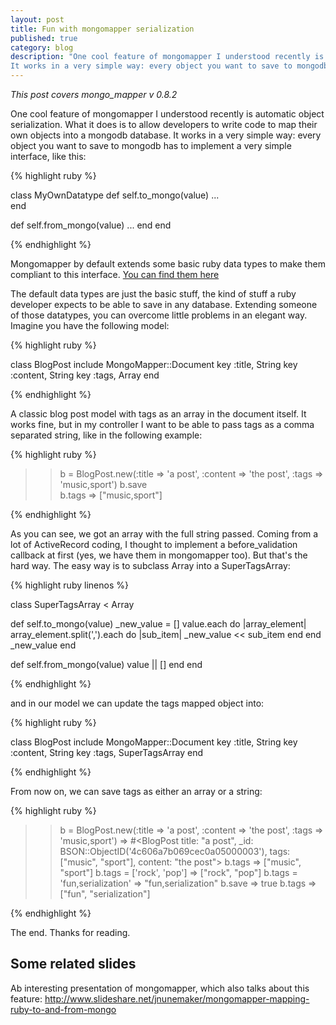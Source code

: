 ```yaml
---
layout: post
title: Fun with mongomapper serialization
published: true 
category: blog
description: "One cool feature of mongomapper I understood recently is automatic object serialization. What it does is to allow developers to write code to map their own objects into a mongodb database. 
It works in a very simple way: every object you want to save to mongodb has to implement a very simple interface, like this"
---
```


<em>This post covers mongo_mapper v 0.8.2</em>

One cool feature of mongomapper I understood recently is automatic object serialization. What it does is to allow developers to write code to map their own objects into a mongodb database. 
It works in a very simple way: every object you want to save to mongodb has to implement a very simple interface, like this:


{% highlight ruby %}

class MyOwnDatatype 
  def self.to_mongo(value)
  ...  
  end

  def self.from_mongo(value)
  ...
  end
end
  
{% endhighlight %}

Mongomapper by default extends some basic ruby data types to make them compliant to this interface. 
[You can find them here](http://github.com/jnunemaker/mongomapper/tree/v0.8.2/lib/mongo_mapper/extensions)

The default data types are just the basic stuff, the kind of stuff a ruby developer expects to be able to save in any database. Extending someone of those datatypes, you can overcome little problems in an elegant way. Imagine you have the following model: 


{% highlight ruby %}

class BlogPost 
  include MongoMapper::Document 
  key :title, String
  key :content, String 
  key :tags, Array 
end

{% endhighlight %}

A classic blog post model with tags as an array in the document itself. It works fine, but in my controller I want to be able to pass tags as a comma separated string, like in the following example:

{% highlight ruby %}

>> b = BlogPost.new(:title => 'a post',  :content => 'the post', 
  :tags => 'music,sport')
>> b.save  
>> b.tags 
=> ["music,sport"] 

{% endhighlight %} 

As you can see, we got an array with the full string passed. 
Coming from a lot of ActiveRecord coding, I thought to implement a before_validation callback at first (yes, we have them in mongomapper too). But that's the hard way. The easy way is to subclass Array into a SuperTagsArray:

{% highlight ruby linenos %}

class SuperTagsArray < Array
  
  def self.to_mongo(value)
    _new_value = []
    value.each do |array_element|
      array_element.split(',').each do |sub_item|
        _new_value << sub_item 
      end
    end
    _new_value
  end

  def self.from_mongo(value)
    value || []
  end
end

{% endhighlight %} 

and in our model we can update the tags mapped object into: 

{% highlight ruby %}

class BlogPost 
  include MongoMapper::Document 
  key :title, String
  key :content, String 
  key :tags, SuperTagsArray 
end

{% endhighlight %} 

From now on, we can save tags as either an array or a string:

{% highlight ruby %}

>> b = BlogPost.new(:title => 'a post', :content => 'the post', :tags => 'music,sport')
=> #<BlogPost title: "a post", _id: BSON::ObjectID('4c606a7b069cec0a05000003'), tags: ["music", "sport"], content: "the post">
>> b.tags
=> ["music", "sport"]
>> b.tags = ['rock', 'pop']
=> ["rock", "pop"]
>> b.tags = 'fun,serialization'
=> "fun,serialization"
>> b.save
=> true
>> b.tags
=> ["fun", "serialization"]

{% endhighlight %}

The end. Thanks for reading. 

## Some related slides 

Ab interesting presentation of mongomapper, which also talks about this feature: <http://www.slideshare.net/jnunemaker/mongomapper-mapping-ruby-to-and-from-mongo>

